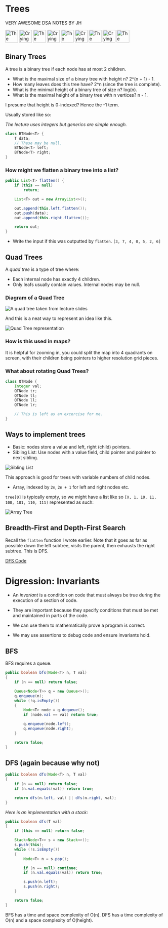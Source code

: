 # Trees

VERY AWESOME DSA NOTES BY JH

<img src="prime.png" alt="The Primeagen" width="40"/>
<img src="cazzo.png" alt="Crying fuck" width="40"/>
<img src="prime.png" alt="The Primeagen" width="40"/>
<img src="cazzo.png" alt="Crying fuck" width="40"/>
<img src="prime.png" alt="The Primeagen" width="40"/>
<img src="cazzo.png" alt="Crying fuck" width="40"/>
<img src="prime.png" alt="The Primeagen" width="40"/>
<img src="cazzo.png" alt="Crying fuck" width="40"/>
<img src="prime.png" alt="The Primeagen" width="40"/>

## Binary Trees

A tree is a binary tree if each node has at most 2 children.

* What is the maximal size of a binary tree with height n? 2^(n + 1) - 1.
* How many leaves does this tree have? 2^n (since the tree is complete).
* What is the minimal height of a binary tree of size n? log(n).
* What is the maximal height of a binary tree with n vertices? n - 1.

I presume that height is 0-indexed? Hence the -1 term.


Usually stored like so:

*The lecture uses integers but generics are simple enough.*

```java
class BTNode<T> {
    T data;
    // These may be null.
    BTNode<T> left;
    BTNode<T> right;
}
```

### How might we flatten a binary tree into a list?

```java
public List<T> flatten() {
    if (this == null)
        return;

    List<T> out = new ArrayList<>();

    out.append(this.left.flatten());
    out.push(data);
    out.append(this.right.flatten());

    return out;
}
```

* Write the input if this was outputted by `flatten`. `[3, 7, 4, 0, 5, 2, 6]`

## Quad Trees

A *quad tree* is a type of tree where:

* Each internal node has exactly 4 children.
* Only leafs usually contain values. Internal nodes may be null.

### Diagram of a Quad Tree

![A quad tree taken from lecture slides](quad_tree.png)

And this is a neat way to represent an idea like this.

![Quad Tree representation](quad_tree_visualization.png)

### How is this used in maps?

It is helpful for zooming in, you could split the map into 4 quadrants on screen, with their children being pointers to higher resolution grid pieces.

### What about rotating Quad Trees?

```java
class QTNode {
    Integer val;
    QTNode tr;
    QTNode tl;
    QTNode ll;
    QTNode lr;

    // This is left as an excercise for me.
}
```

## Ways to implement trees

* Basic: nodes store a value and left, right (child) pointers.
* Sibling List: Use nodes with a value field, child pointer and pointer to next sibling.

![Sibling List](tree_sibling_list.png)

This approach is good for trees with variable numbers of child nodes.

* Array, indexed by `2n`, `2n + 1` for left and right nodes etc.

`tree[0]` is typically empty, so we might have a list like so `[X, 1, 10, 11, 100, 101, 110, 111]` represented as such:

![Array Tree](array_tree_representation.png)

## Breadth-First and Depth-First Search

Recall the `flatten` function I wrote earlier. Note that it goes as far as possible down the left subtree, visits the parent, then exhausts the right subtree. This is DFS.

[DFS Code](#how-might-we-flatten-a-binary-tree-into-a-list)


# Digression: Invariants

* An _invariant_ is a condition on code that must always be true during the execution of a section of code.

* They are important because they specify conditions that must be met and maintained in parts of the code.

* We can use them to mathematically prove a program is correct.

* We may use assertions to debug code and ensure invariants hold.

## BFS

BFS requires a queue.

```java
public boolean bfs(Node<T> n, T val)
{
    if (n == null) return false;

    Queue<Node<T>> q = new Queue<>();
    q.enqueue(n);
    while (!q.isEmpty())
    {
        Node<T> node = q.dequeue();
        if (node.val == val) return true;

        q.enqueue(node.left);
        q.enqueue(node.right);
    }

    return false;
}
```

## DFS (again because why not)

```java
public boolean dfs(Node<T> n, T val)
{
    if (n == null) return false;
    if (n.val.equals(val)) return true;

    return dfs(n.left, val) || dfs(n.right, val);
}
```


_Here is an implementation with a stack:_

```java
public boolean dfs(T val)
{
    if (this == null) return false;

    Stack<Node<T>> s = new Stack<>();
    s.push(this);
    while (!s.isEmpty())
    {
        Node<T> n = s.pop();

        if (n == null) continue;
        if (n.val.equals(val)) return true;

        s.push(n.left);
        s.push(n.right);
    }

    return false;
}
```

BFS has a time and space complexity of O(n).
DFS has a time complexity of O(n) and a space complexity of O(height).
